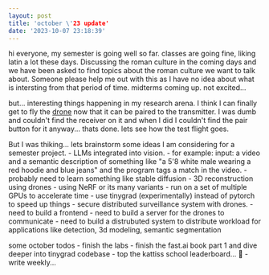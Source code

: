 ```yaml
---
layout: post
title: 'october \'23 update'
date: '2023-10-07 23:18:39'
---
```


hi everyone, my semester is going well so far. classes are going fine, 
liking latin a lot these days. Discussing the roman culture in the 
coming days and we have been asked to find topics about the roman culture
we want to talk about. Someone please help me out with this as I have no
idea about what is intersting from that period of time. midterms coming up.
not excited... 

but... interesting things happening in my research arena. I think I can 
finally get to fly the [drone](https://www.modalai.com/products/voxl-m500?variant=41019913764915)
now that it can be paired to the transmitter. I was dumb and couldn't find
the receiver on it and when I did I couldn't find the pair button for it
anyway... thats done. lets see how the test flight goes. 

But I was thiking... lets brainstorm some ideas I am considering for a semester project.
    - LLMs integrated into vision. 
        - for example: input: a video and a semantic description of something
          like "a 5'8 white male wearing a red hoodie and blue jeans" and the 
          program tags a match in the video.
        - probably need to learn something like stable diffusion
    - 3D reconstruction using drones
        - using NeRF or its many variants
        - run on a set of multiple GPUs to accelerate time
        - use tinygrad (experimentally) instead of pytorch to speed up things
    - secure distributed surveillance system with drones.
        - need to build a frontend
        - need to build a server for the drones to communicate
        - need to build a distrubuted system to distribute workload
          for applications like detection, 3d modeling, semantic segmentation

some october todos
    - finish the labs 
    - finish the fast.ai book part 1 and dive deeper into tinygrad codebase
    - top the kattiss school leaderboard... 🤙
    - write weekly...
